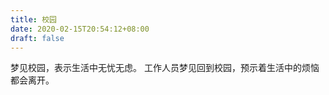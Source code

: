 ```yaml
---
title: 校园
date: 2020-02-15T20:54:12+08:00
draft: false
---
```


梦见校园，表示生活中无忧无虑。
工作人员梦见回到校园，预示着生活中的烦恼都会离开。
